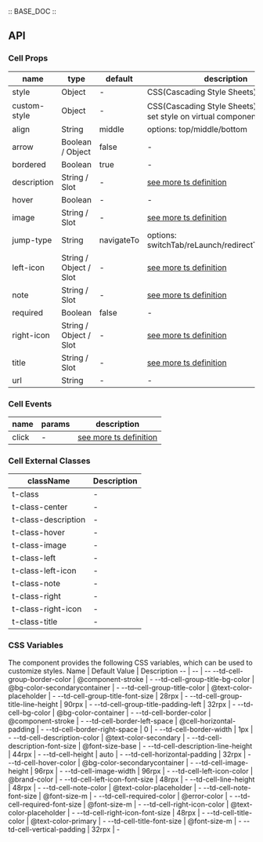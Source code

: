 :: BASE_DOC ::

## API

### Cell Props

name | type | default | description | required
-- | -- | -- | -- | --
style | Object | - | CSS(Cascading Style Sheets) | N
custom-style | Object | - | CSS(Cascading Style Sheets)，used to set style on virtual component | N
align | String | middle | options: top/middle/bottom | N
arrow | Boolean / Object | false | \- | N
bordered | Boolean | true | \- | N
description | String / Slot | - | [see more ts definition](https://github.com/Tencent/tdesign-miniprogram/blob/develop/src/common/common.ts) | N
hover | Boolean | - | \- | N
image | String / Slot | - | [see more ts definition](https://github.com/Tencent/tdesign-miniprogram/blob/develop/src/common/common.ts) | N
jump-type | String | navigateTo | options: switchTab/reLaunch/redirectTo/navigateTo | N
left-icon | String / Object / Slot | - | [see more ts definition](https://github.com/Tencent/tdesign-miniprogram/blob/develop/src/common/common.ts) | N
note | String / Slot | - | [see more ts definition](https://github.com/Tencent/tdesign-miniprogram/blob/develop/src/common/common.ts) | N
required | Boolean | false | \- | N
right-icon | String / Object / Slot | - | [see more ts definition](https://github.com/Tencent/tdesign-miniprogram/blob/develop/src/common/common.ts) | N
title | String / Slot | - | [see more ts definition](https://github.com/Tencent/tdesign-miniprogram/blob/develop/src/common/common.ts) | N
url | String | - | \- | N

### Cell Events

name | params | description
-- | -- | --
click | - | [see more ts definition](https://github.com/Tencent/tdesign-miniprogram/blob/develop/src/common/common.ts)
### Cell External Classes

className | Description
-- | --
t-class | \-
t-class-center | \-
t-class-description | \-
t-class-hover | \-
t-class-image | \-
t-class-left | \-
t-class-left-icon | \-
t-class-note | \-
t-class-right | \-
t-class-right-icon | \-
t-class-title | \-

### CSS Variables

The component provides the following CSS variables, which can be used to customize styles.
Name | Default Value | Description
-- | -- | --
--td-cell-group-border-color | @component-stroke | -
--td-cell-group-title-bg-color | @bg-color-secondarycontainer | -
--td-cell-group-title-color | @text-color-placeholder | -
--td-cell-group-title-font-size | 28rpx | -
--td-cell-group-title-line-height | 90rpx | -
--td-cell-group-title-padding-left | 32rpx | -
--td-cell-bg-color | @bg-color-container | -
--td-cell-border-color | @component-stroke | -
--td-cell-border-left-space | @cell-horizontal-padding | -
--td-cell-border-right-space | 0 | -
--td-cell-border-width | 1px | -
--td-cell-description-color | @text-color-secondary | -
--td-cell-description-font-size | @font-size-base | -
--td-cell-description-line-height | 44rpx | -
--td-cell-height | auto | -
--td-cell-horizontal-padding | 32rpx | -
--td-cell-hover-color | @bg-color-secondarycontainer | -
--td-cell-image-height | 96rpx | -
--td-cell-image-width | 96rpx | -
--td-cell-left-icon-color | @brand-color | -
--td-cell-left-icon-font-size | 48rpx | -
--td-cell-line-height | 48rpx | -
--td-cell-note-color | @text-color-placeholder | -
--td-cell-note-font-size | @font-size-m | -
--td-cell-required-color | @error-color | -
--td-cell-required-font-size | @font-size-m | -
--td-cell-right-icon-color | @text-color-placeholder | -
--td-cell-right-icon-font-size | 48rpx | -
--td-cell-title-color | @text-color-primary | -
--td-cell-title-font-size | @font-size-m | -
--td-cell-vertical-padding | 32rpx | -
